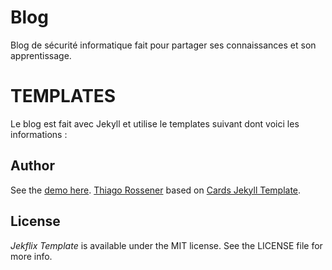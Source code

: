 # Blog
Blog de sécurité informatique fait pour partager ses connaissances et son apprentissage.

# TEMPLATES

Le blog est fait avec Jekyll et utilise le templates suivant dont voici les informations :

## Author
See the [demo here](https://www.rossener.com/jekflix-template).
[Thiago Rossener](https://www.rossener.com/) based on [Cards Jekyll Template](https://github.com/willianjusten/cards-jekyll-template).

## License

*Jekflix Template* is available under the MIT license. See the LICENSE file for more info.
